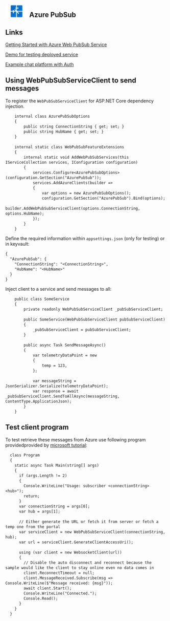 ## <img src="azurePubSub.png" width="70" /> Azure PubSub 

## Links
[Getting Started with Azure Web PubSub Service](https://dailydotnettips.com/getting-started-with-azure-web-pubsub-service/)

[Demo for testing deployed service](https://azure.github.io/azure-webpubsub/demos/clientpubsub)

[Example chat platform with Auth](https://github.com/benc-uk/chatr)

## Using WebPubSubServiceClient to send messages

To register the `WebPubSubServiceClient` for ASP.NET Core dependency injection.

``` Csharp
    internal class AzurePubSubOptions
    {
        public string ConnectionString { get; set; }
        public string HubName { get; set; }
    }
    
    internal static class WebPubSubFeatureExtensions
    {
        internal static void AddWebPubSubServices(this IServiceCollection services, IConfiguration configuration)
        {
            services.Configure<AzurePubSubOptions>(configuration.GetSection("AzurePubSub"));
            services.AddAzureClients(builder =>
            {
                var options = new AzurePubSubOptions();
                configuration.GetSection("AzurePubSub").Bind(options);
                builder.AddWebPubSubServiceClient(options.ConnectionString, options.HubName);
            });
        }
    }
```

Define the required information within `appsettings.json` (only for testing) or in keyvault:
``` Csharp
{
  "AzurePubSub": {
    "ConnectionString": "<ConnectionString>",
    "HubName": "<HubName>"
  }
}
```


Inject client to a service and send messages to all:

``` Csharp
    public class SomeService
    {
        private readonly WebPubSubServiceClient _pubSubServiceClient;

        public SomeService(WebPubSubServiceClient pubSubServiceClient)
        {
            _pubSubServiceClient = pubSubServiceClient;
        }

        public async Task SendMessageAsync()
        {
            var telemetryDataPoint = new
            {
                temp = 123,
            };
            
            var messageString = JsonSerializer.Serialize(telemetryDataPoint);
            var response = await _pubSubServiceClient.SendToAllAsync(messageString, ContentType.ApplicationJson);
        }
    }
```

## Test client program

To test retrieve these messages from Azure use following program providedprovided by [microsoft tutorial](https://docs.microsoft.com/en-us/azure/azure-web-pubsub/tutorial-pub-sub-messages?tabs=csharp):

``` Csharp
  class Program
  {
    static async Task Main(string[] args)
    {
      if (args.Length != 2)
      {
        Console.WriteLine("Usage: subscriber <connectionString> <hub>");
        return;
      }
      var connectionString = args[0];
      var hub = args[1];

      // Either generate the URL or fetch it from server or fetch a temp one from the portal
      var serviceClient = new WebPubSubServiceClient(connectionString, hub);
      var url = serviceClient.GenerateClientAccessUri();

      using (var client = new WebsocketClient(url))
      {
        // Disable the auto disconnect and reconnect because the sample would like the client to stay online even no data comes in
        client.ReconnectTimeout = null;
        client.MessageReceived.Subscribe(msg => Console.WriteLine($"Message received: {msg}"));
        await client.Start();
        Console.WriteLine("Connected.");
        Console.Read();
      }
    }
  }
```

